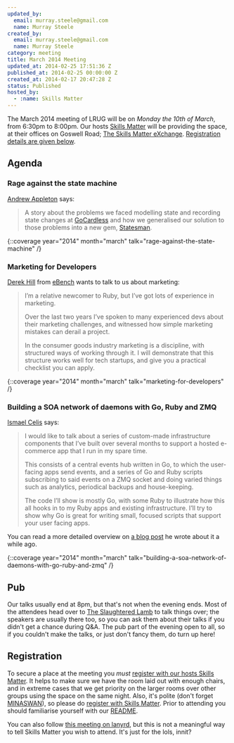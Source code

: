```yaml
---
updated_by:
  email: murray.steele@gmail.com
  name: Murray Steele
created_by:
  email: murray.steele@gmail.com
  name: Murray Steele
category: meeting
title: March 2014 Meeting
updated_at: 2014-02-25 17:51:36 Z
published_at: 2014-02-25 00:00:00 Z
created_at: 2014-02-17 20:47:28 Z
status: Published
hosted_by:
  - :name: Skills Matter
---
```


The March 2014 meeting of LRUG will be on *Monday the 10th of March*, from 6:30pm to 8:00pm.  Our hosts [Skills Matter](http://skillsmatter.com/) will be providing the space, at their offices on Goswell Road; [The Skills Matter eXchange](https://skillsmatter.com/locations/96-skills-matter-exchange).  <a href="#mar14registration">Registration details are given below</a>.

Agenda
------

### Rage against the state machine

[Andrew Appleton](https://twitter.com/appltn) says:

> A story about the problems we faced modelling state and
> recording state changes at [GoCardless](https://gocardless.com/blog/) and how we
> generalised our solution to those problems into a new
> gem, [Statesman](https://github.com/gocardless/statesman).

{::coverage year="2014" month="march" talk="rage-against-the-state-machine" /}

### Marketing for Developers

[Derek Hill](http://uk.linkedin.com/in/derekahill/) from [eBench](http://www.eBench.com) wants to talk to us about marketing:

> I’m a relative newcomer to Ruby, but I’ve got lots of experience in
> marketing.
>
> Over the last two years I’ve spoken to many experienced devs about
> their marketing challenges, and witnessed how simple marketing
> mistakes can derail a project.
>
> In the consumer goods industry marketing is a discipline, with
> structured ways of working through it.   I will demonstrate that
> this structure works well for tech startups, and give you a
> practical checklist you can apply.

{::coverage year="2014" month="march" talk="marketing-for-developers" /}

### Building a SOA network of daemons with Go, Ruby and ZMQ

[Ismael Celis](http://home.ismaelcelis.com/) says:

> I would like to talk about a series of custom-made infrastructure
> components that I’ve built over several months to support a hosted
> e-commerce app that I run in my spare time.
>
> This consists of a central events hub written in Go, to which the
> user-facing apps send events, and a series of Go and Ruby scripts
> subscribing to said events on a ZMQ socket and doing varied things
> such as analytics, periodical backups and house-keeping.
>
> The code I’ll show is mostly Go, with some Ruby to illustrate how
> this all hooks in to my Ruby apps and existing infrastructure. I’ll
> try to show why Go is great for writing small, focused scripts that
> support your user facing apps.

You can read a more detailed overview on [a blog post](http://new-bamboo.co.uk/blog/2013/09/17/micro-network-daemons-in-go) he wrote about it a while ago.

{::coverage year="2014" month="march" talk="building-a-soa-network-of-daemons-with-go-ruby-and-zmq" /}

Pub
---

Our talks usually end at 8pm, but that's not when the evening ends.  Most of the attendees head over to [The Slaughtered Lamb](http://www.theslaughteredlambpub.com/) to talk things over; the speakers are usually there too, so you can ask them about their talks if you didn't get a chance during Q&A.  The pub part of the evening open to all, so if you couldn't make the talks, or just don't fancy them, do turn up here!

Registration <a name="mar14registration">&nbsp;</a>
---------------------------------------------------

To secure a place at the meeting you *must* [register with our hosts Skills Matter](https://skillsmatter.com/meetups/6237-rage-against-the-state-machine-and-marketing-for-developers).  It helps to make sure we have the room laid out with enough chairs, and in extreme cases that we get priority on the larger rooms over other groups using the space on the same night.  Also, it's polite (don't forget [MINASWAN](http://oreilly.com/ruby/excerpts/ruby-learning-rails/ruby-glossary.html#I_indexterm_d1e32036)), so please do [register with Skills Matter](https://skillsmatter.com/meetups/6237-rage-against-the-state-machine-and-marketing-for-developers).  Prior to attending you should familiarise yourself with our [README](http://readme.lrug.org/).

You can also follow [this meeting on lanyrd](http://lanyrd.com/2014/lrug-march/), but this is not a meaningful way to tell Skills Matter you wish to attend.  It's just for the lols, innit?
